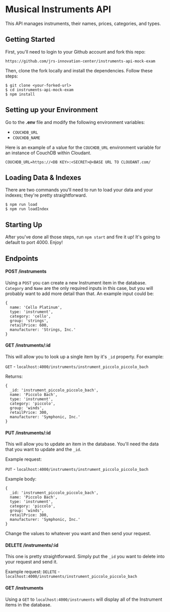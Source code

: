 # Musical Instruments API

This API manages instruments, their names, prices, categories, and types.

## Getting Started

First, you'll need to login to your Github account and fork this repo:

```
https://github.com/jrs-innovation-center/instruments-api-mock-exam
```

Then, clone the fork locally and install the dependencies. Follow these steps:

```
$ git clone <your-forked-url>
$ cd instruments-api-mock-exam
$ npm install
```

## Setting up your Environment

Go to the **.env** file and modify the following environment variables:

- `COUCHDB_URL`
- `COUCHDB_NAME`

Here is an example of a value for the `COUCHDB_URL` environment variable for an instance of CouchDB within Cloudant.

```
COUCHDB_URL=https://<DB KEY>:<SECRET>@<BASE URL TO CLOUDANT.com/
```

## Loading Data & Indexes

There are two commands you'll need to run to load your data and your indexes; they're pretty straightforward.

```
$ npm run load
$ npm run loadIndex
```

## Starting Up

After you've done all those steps, run `npm start` and fire it up! It's going to default to port 4000. Enjoy!

## Endpoints

#### POST /instruments
Using a `POST` you can create a new Instrument item in the database. `Category` and `Name` are the only required inputs in this case, but you will probably want to add more detail than that. An example input could be:

```
{
  name: 'Cello Platinum',
  type: 'instrument',
  category: 'cello',
  group: 'strings',
  retailPrice: 600,
  manufacturer: 'Strings, Inc.'
}
```

#### GET /instruments/:id
This will allow you to  look up a single item by it's `_id` property. For example:

`GET` - `localhost:4000/instruments/instrument_piccolo_piccolo_bach`

Returns:

```
{
  _id: 'instrument_piccolo_piccolo_bach',
  name: 'Piccolo Bach',
  type: 'instrument',
  category: 'piccolo',
  group: 'winds',
  retailPrice: 300,
  manufacturer: 'Symphonic, Inc.'
}
```

#### PUT /instruments/:id
This will allow you to update an item in the database. You'll need the data that you want to update and the `_id`.

Example request:

`PUT` - `localhost:4000/instruments/instrument_piccolo_piccolo_bach`

Example body:

```
{
  _id: 'instrument_piccolo_piccolo_bach',
  name: 'Piccolo Bach',
  type: 'instrument',
  category: 'piccolo',
  group: 'winds',
  retailPrice: 300,
  manufacturer: 'Symphonic, Inc.'
}
```
Change the values to whatever you want and then send your request.

#### DELETE /instruments/:id
This one is pretty straightforward. Simply put the `_id` you want to delete into your request and send it.

Example request:
`DELETE` - `localhost:4000/instruments/instrument_piccolo_piccolo_bach`


#### GET /instruments
Using a `GET` to `localhost:4000/instruments` will display all of the Instrument items in the database.
